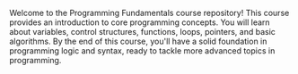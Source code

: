 Welcome to the Programming Fundamentals course repository! This course provides an introduction to core programming concepts. You will learn about variables, control structures, functions, loops, pointers, and basic algorithms. By the end of this course, you'll have a solid foundation in programming logic and syntax, ready to tackle more advanced topics in programming.
